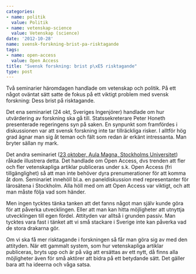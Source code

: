 ```yaml
---
categories:
- name: politik
  value: Politik
- name: vetenskap-science
  value: Vetenskap (science)
date: '2012-10-28'
name: svensk-forskning-brist-pa-risktagande
tags:
- name: open-access
  value: Open Access
title: "Svensk forskning: brist p\xE5 risktagande"
type: post
---
```

Två seminarier häromdagen handlade om vetenskap och politik. På ett något oväntat sätt satte de fokus på ett viktigt problem med svensk forskning: Dess brist på risktagande.

Det ena seminariet (24 okt, Sveriges Ingenjörer) handlade om hur utvärdering av forskning ska gå till. Statssekreterare Peter Honeth presenterade regeringens syn på saken. En synpunkt som framfördes i diskussionen var att svensk forskning inte tar tillräckliga risker. I alltför hög grad ägnar man sig åt teman och fält som redan är erkänt intressanta. Man bryter sällan ny mark.

Det andra seminariet ([23 oktober, Aula Magna, Stockholms Universitet](http://www.sub.su.se/aktuellt/konferenser-och-evenemang/stockholm-open-access-week-2012.aspx)) råkade illustrera detta. Det handlade om Open Access, dvs trenden att fler och fler vetenskapliga artiklar publiceras under s.k. Open Access (fri tillgänglighet) så att man inte behöver dyra prenumerationer för att komma åt dom. Seminariet innehöll bl.a. en paneldiskussion med representanter för lärosätena i Stockholm. Alla höll med om att Open Access var viktigt, och att man måste följa vad som händer.

Men ingen tycktes tänka tanken att det fanns något man själv kunde göra för att påverka utvecklingen. Eller att man kan hitta möjligheter att utnyttja utvecklingen till egen fördel. Attityden var alltså i grunden passiv. Man tycktes vara fast i tänket att vi små stackare i Sverige inte kan påverka vad de stora drakarna gör.

Om vi ska få mer risktagande i forskningen så får man göra sig av med den attityden. När ett gammalt system, som hur vetenskapliga artiklar publiceras, bryts upp och är på väg att ersättas av ett nytt, då finns alla möjligheter även för små aktörer att bidra på ett betydande sätt. Det gäller bara att ha ideerna och våga satsa.


